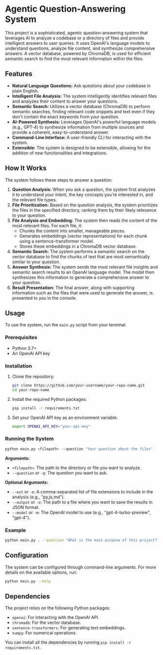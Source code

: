 # Agentic Question-Answering System

This project is a sophisticated, agentic question-answering system that leverages AI to analyze a codebase or a directory of files and provide intelligent answers to user queries. It uses OpenAI's language models to understand questions, analyze file content, and synthesize comprehensive answers. A vector database, powered by ChromaDB, is used for efficient semantic search to find the most relevant information within the files.

## Features

*   **Natural Language Questions:** Ask questions about your codebase in plain English.
*   **Intelligent File Analysis:** The system intelligently identifies relevant files and analyzes their content to answer your questions.
*   **Semantic Search:** Utilizes a vector database (ChromaDB) to perform semantic searches, finding relevant code snippets and text even if they don't contain the exact keywords from your question.
*   **AI-Powered Synthesis:** Leverages OpenAI's powerful language models (e.g., GPT-4) to synthesize information from multiple sources and provide a coherent, easy-to-understand answer.
*   **Command-Line Interface:** A user-friendly CLI for interacting with the system.
*   **Extensible:** The system is designed to be extensible, allowing for the addition of new functionalities and integrations.

## How It Works

The system follows these steps to answer a question:

1.  **Question Analysis:** When you ask a question, the system first analyzes it to understand your intent, the key concepts you're interested in, and the relevant file types.
2.  **File Prioritization:** Based on the question analysis, the system prioritizes the files in the specified directory, ranking them by their likely relevance to your question.
3.  **File Analysis and Embedding:** The system then reads the content of the most relevant files. For each file, it:
    *   Chunks the content into smaller, manageable pieces.
    *   Generates embeddings (vector representations) for each chunk using a sentence-transformer model.
    *   Stores these embeddings in a ChromaDB vector database.
4.  **Semantic Search:** The system performs a semantic search on the vector database to find the chunks of text that are most semantically similar to your question.
5.  **Answer Synthesis:** The system sends the most relevant file insights and semantic search results to an OpenAI language model. The model then synthesizes this information to generate a comprehensive answer to your question.
6.  **Result Presentation:** The final answer, along with supporting information such as the files that were used to generate the answer, is presented to you in the console.

## Usage

To use the system, run the `main.py` script from your terminal.

### Prerequisites

*   Python 3.7+
*   An OpenAI API key

### Installation

1.  Clone the repository:
    ```bash
    git clone https://github.com/your-username/your-repo-name.git
    cd your-repo-name
    ```

2.  Install the required Python packages:
    ```bash
    pip install -r requirements.txt
    ```

3.  Set your OpenAI API key as an environment variable:
    ```bash
    export OPENAI_API_KEY="your-api-key"
    ```

### Running the System

```bash
python main.py <filepath> --question "Your question about the files"
```

**Arguments:**

*   `<filepath>`: The path to the directory or file you want to analyze.
*   `--question` or `-q`: The question you want to ask.

**Optional Arguments:**

*   `--ext` or `-e`: A comma-separated list of file extensions to include in the analysis (e.g., "py,js,md").
*   `--output` or `-o`: The path to a file where you want to save the results in JSON format.
*   `--model` or `-m`: The OpenAI model to use (e.g., "gpt-4-turbo-preview", "gpt-4").

### Example

```bash
python main.py . --question "What is the main purpose of this project?"
```

## Configuration

The system can be configured through command-line arguments. For more details on the available options, run:

```bash
python main.py --help
```

## Dependencies

The project relies on the following Python packages:

*   `openai`: For interacting with the OpenAI API.
*   `chromadb`: For the vector database.
*   `sentence-transformers`: For generating text embeddings.
*   `numpy`: For numerical operations.

You can install all the dependencies by running `pip install -r requirements.txt`.
